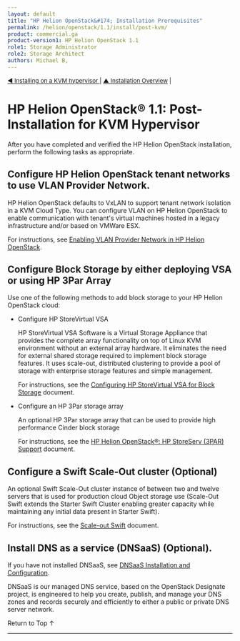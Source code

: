 ```yaml
---
layout: default
title: "HP Helion OpenStack&#174; Installation Prerequisites"
permalink: /helion/openstack/1.1/install/post-kvm/
product: commercial.ga
product-version1: HP Helion OpenStack 1.1
role1: Storage Administrator
role2: Storage Architect
authors: Michael B, 
---
```

<!--PUBLISHED-->


<script>

function PageRefresh {
onLoad="window.refresh"
}

PageRefresh();

</script>

<p style="font-size: small;"> <a href="/helion/openstack/1.1/install/kvm"> &#9664; Installing on a KVM hypervisor </a> | <a href="/helion/openstack/1.1/install/overview/">&#9650; Installation Overview</a> | </p> 


# HP Helion OpenStack&#174; 1.1: Post-Installation for KVM Hypervisor

After you have completed and verified the HP Helion OpenStack installation, perform the following tasks as appropriate.

## Configure HP Helion OpenStack tenant networks to use VLAN Provider Network. 

HP Helion OpenStack defaults to VxLAN to support tenant network isolation in a KVM Cloud Type. You can configure VLAN on HP Helion OpenStack to enable communication with tenant's virtual machines hosted in a legacy infrastructure and/or based on VMWare ESX.

For instructions, see [Enabling VLAN Provider Network in HP Helion OpenStack](/helion/openstack/1.1/vlan/provider/network/).


## Configure Block Storage by either deploying VSA or using HP 3Par Array

Use one of the following methods to add block storage to your HP Helion OpenStack cloud:

* Configure HP StoreVirtual VSA

	HP StoreVirtual VSA Software is a Virtual Storage Appliance that provides the complete array functionality on top of Linux KVM environment without an external array hardware. It eliminates the need for external shared storage required to implement block storage features. It uses scale-out, distributed clustering to provide a pool of storage with enterprise storage features and simple management.

	For instructions, see the [Configuring HP StoreVirtual VSA for Block Storage](/helion/openstack/1.1/install/vsa/overview) document. 

* Configure an HP 3Par storage array

	An optional HP 3Par storage array that can be used to provide high performance Cinder block storage 

	For instructions, see the [HP Helion OpenStack&#174;: HP StoreServ (3PAR) Support](/helion/openstack/1.1/install/3par/) document.


## Configure a Swift Scale-Out cluster **(Optional)**

An optional Swift Scale-Out cluster instance of between two and twelve servers that is used for production cloud Object storage use (Scale-Out Swift extends the Starter Swift Cluster enabling greater capacity while maintaining any initial data present in Starter Swift).

For instructions, see the [Scale-out Swift](/helion/openstack/1.1/services/object/overview/scale-out-swift/) document. 


## Install DNS as a service (DNSaaS) **(Optional)**.

If you have not installed DNSaaS, see [DNSaaS Installation and Configuration](/helion/openstack/1.1/install/dnsaas/).

DNSaaS is our managed DNS service, based on the OpenStack Designate project, is engineered to help you create, publish, and manage your DNS zones and records securely and efficiently to either a public or private DNS server network.


<a href="#top" style="padding:14px 0px 14px 0px; text-decoration: none;"> Return to Top &#8593; </a>

---
